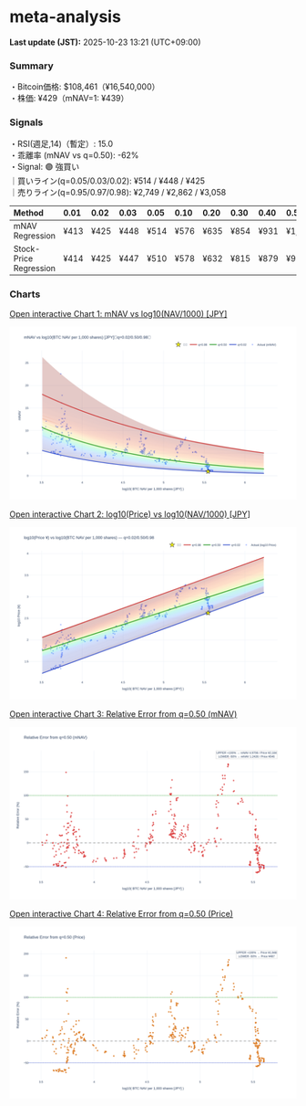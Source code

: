 # meta-analysis


<!--REPORT:START-->
**Last update (JST):** 2025-10-23 13:21 (UTC+09:00)

### Summary
・Bitcoin価格: $108,461（¥16,540,000）  
・株価: ¥429（mNAV=1: ¥439）

### Signals
・RSI(週足,14)（暫定）: 15.0  
・乖離率 (mNAV vs q=0.50): -62%  
・Signal: 🟣 強買い  
｜買いライン(q=0.05/0.03/0.02): ¥514 / ¥448 / ¥425  
｜売りライン(q=0.95/0.97/0.98): ¥2,749 / ¥2,862 / ¥3,058

| Method                 | 0.01   | 0.02   | 0.03   | 0.05   | 0.10   | 0.20   | 0.30   | 0.40   | 0.50   | 0.60   | 0.70   | 0.80   | 0.90   | 0.95   | 0.97   | 0.98   | 0.99   |
|:-----------------------|:-------|:-------|:-------|:-------|:-------|:-------|:-------|:-------|:-------|:-------|:-------|:-------|:-------|:-------|:-------|:-------|:-------|
| mNAV Regression        | ¥413   | ¥425   | ¥448   | ¥514   | ¥576   | ¥635   | ¥854   | ¥931   | ¥1,092 | ¥1,274 | ¥1,407 | ¥1,793 | ¥2,434 | ¥2,749 | ¥2,862 | ¥3,058 | ¥3,063 |
| Stock-Price Regression | ¥414   | ¥425   | ¥447   | ¥510   | ¥578   | ¥632   | ¥815   | ¥879   | ¥974   | ¥1,138 | ¥1,293 | ¥1,727 | ¥2,279 | ¥2,486 | ¥2,535 | ¥2,787 | ¥2,801 |

### Charts
[Open interactive Chart 1: mNAV vs log10(NAV/1000) [JPY]](https://tkzm240.github.io/meta-analysis/fig1.html)

![fig1](assets/fig1.png)

[Open interactive Chart 2: log10(Price) vs log10(NAV/1000) [JPY]](https://tkzm240.github.io/meta-analysis/fig2.html)

![fig2](assets/fig2.png)

[Open interactive Chart 3: Relative Error from q=0.50 (mNAV)](https://tkzm240.github.io/meta-analysis/fig3.html)

![fig3](assets/fig3.png)

[Open interactive Chart 4: Relative Error from q=0.50 (Price)](https://tkzm240.github.io/meta-analysis/fig4.html)

![fig4](assets/fig4.png)
<!--REPORT:END-->
